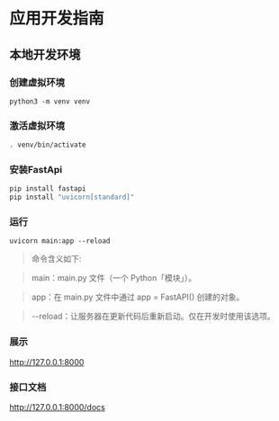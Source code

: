 # 应用开发指南

## 本地开发环境
### 创建虚拟环境
```
python3 -m venv venv
```
### 激活虚拟环境
```bash
. venv/bin/activate
```
### 安装FastApi
```bash
pip install fastapi
pip install "uvicorn[standard]"
```

### 运行
```
uvicorn main:app --reload
```
> 命令含义如下:

> main：main.py 文件（一个 Python「模块」）。

> app：在 main.py 文件中通过 app = FastAPI() 创建的对象。

> --reload：让服务器在更新代码后重新启动。仅在开发时使用该选项。

###  展示
http://127.0.0.1:8000

### 接口文档
http://127.0.0.1:8000/docs
